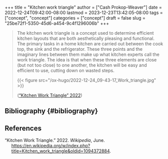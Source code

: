 +++
title = "Kitchen work triangle"
author = ["Cash Prokop-Weaver"]
date = 2022-12-24T09:42:00-08:00
lastmod = 2023-12-23T13:42:05-08:00
tags = ["concept", "concept"]
categories = ["concept"]
draft = false
slug = "25be72f1-5350-45d6-a454-9c4f1296006b"
+++

> The kitchen work triangle is a concept used to determine efficient kitchen layouts that are both aesthetically pleasing and functional. The primary tasks in a home kitchen are carried out between the cook top, the sink and the refrigerator. These three points and the imaginary lines between them make up what kitchen experts call the work triangle. The idea is that when these three elements are close (but not too close) to one another, the kitchen will be easy and efficient to use, cutting down on wasted steps.
>
> {{< figure src="/ox-hugo/2022-12-24_09-43-17_Work_triangle.jpg" >}}
>
> (<a href="#citeproc_bib_item_1">“Kitchen Work Triangle” 2022</a>)


## Bibliography {#bibliography}

## References

<style>.csl-entry{text-indent: -1.5em; margin-left: 1.5em;}</style><div class="csl-bib-body">
  <div class="csl-entry"><a id="citeproc_bib_item_1"></a>“Kitchen Work Triangle.” 2022. <i>Wikipedia</i>, June. <a href="https://en.wikipedia.org/w/index.php?title=Kitchen_work_triangle&oldid=1094372884">https://en.wikipedia.org/w/index.php?title=Kitchen_work_triangle&#38;oldid=1094372884</a>.</div>
</div>

